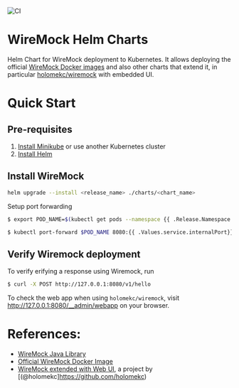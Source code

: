 ![CI](https://github.com/wiremock/helm-charts/actions/workflows/ci.yaml/badge.svg)

# WireMock Helm Charts

Helm Chart for WireMock deployment to Kubernetes.
It allows deploying the official [WireMock Docker images](https://github.com/wiremock/wiremock-docker)
and also other charts that extend it,
in particular [holomekc/wiremock](https://github.com/holomekc/wiremock) with embedded UI.

# Quick Start

## Pre-requisites

1. [Install Minikube](https://kubernetes.io/docs/tasks/tools/install-minikube/) or use another Kubernetes cluster
2. [Install Helm](https://helm.sh/docs/intro/install/)

## Install WireMock

```bash
helm upgrade --install <release_name> ./charts/<chart_name>
```

Setup port forwarding

```bash
$ export POD_NAME=$(kubectl get pods --namespace {{ .Release.Namespace }} -l "app.kubernetes.io/name={{ include "wiremock.name" . }},app.kubernetes.io/instance={{ .Release.Name }}" -o jsonpath="{.items[0].metadata.name}")

$ kubectl port-forward $POD_NAME 8080:{{ .Values.service.internalPort}}
```

## Verify Wiremock deployment

To verify erifying a response using Wiremock, run

```bash
$ curl -X POST http://127.0.0.1:8080/v1/hello
```

To check the web app when using `holomekc/wiremock`, visit http://127.0.0.1:8080/__admin/webapp on your browser.
    
# References:

- [WireMock Java Library](https://github.com/tomakehurst/wiremock)
- [Official WireMock Docker Image](https://github.com/wiremock/wiremock-docker)
- [WireMock extended with Web UI](https://github.com/holomekc/wiremock), a project by [(@holomekc]https://github.com/holomekc)

